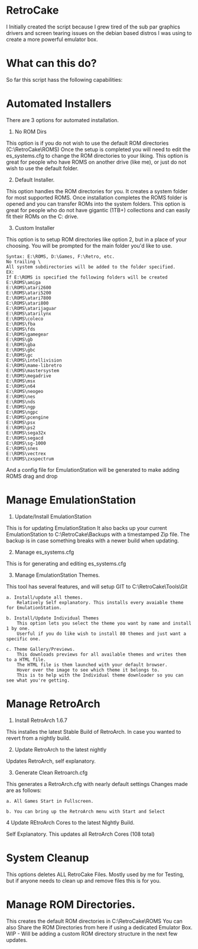 # RetroCake

I Initially created the script because I grew tired of the sub par graphics drivers and screen tearing issues on the debian based distros I was using to create a more powerful emulator box.

# What can this do?

So far this script hass the following capabilities:

# Automated Installers

There are 3 options for automated installation.

1. No ROM Dirs

This option is if you do not wish to use the default ROM directories (C:\RetroCake\ROMS)
Once the setup is completed you will need to edit the es_systems.cfg to change the ROM directories to your liking. 
This option is great for people who have ROMS on another drive (like me), or just do not wish to use the default folder.

2. Default Installer.

This option handles the ROM directories for you.
It creates a system folder for most supported ROMS.
Once installation completes the ROMS folder is opened and you can transfer ROMs into the system folders.
This option is great for people who do not have gigantic (1TB+) collections and can easily fit their ROMs on the C: drive.

3. Custom Installer

This option is to setup ROM directories like option 2, but in a place of your choosing.
You will be prompted for the main folder you'd like to use.

	Syntax: E:\ROMS, D:\Games, F:\Retro, etc.
	No trailing \
	All system subdirectories will be added to the folder specified.
	EX:
	If E:\ROMS is specified the following folders will be created
	E:\ROMS\amiga
	E:\ROMS\atari2600
	E:\ROMS\atari5200
	E:\ROMS\atari7800
	E:\ROMS\atari800
	E:\ROMS\atarijaguar
	E:\ROMS\atarilynx
	E:\ROMS\coleco
	E:\ROMS\fba
	E:\ROMS\fds
	E:\ROMS\gamegear
	E:\ROMS\gb
	E:\ROMS\gba
	E:\ROMS\gbc
	E:\ROMS\gc
	E:\ROMS\intellivision
	E:\ROMS\mame-libretro
	E:\ROMS\mastersystem
	E:\ROMS\megadrive
	E:\ROMS\msx
	E:\ROMS\n64
	E:\ROMS\neogeo
	E:\ROMS\nes
	E:\ROMS\nds
	E:\ROMS\ngp
	E:\ROMS\ngpc
	E:\ROMS\pcengine
	E:\ROMS\psx
	E:\ROMS\ps2
	E:\ROMS\sega32x
	E:\ROMS\segacd
	E:\ROMS\sg-1000
	E:\ROMS\snes
	E:\ROMS\vectrex
	E:\ROMS\zxspectrum

And a config file for EmulationStation will be generated to make adding ROMS drag and drop


# Manage EmulationStation

1. Update/Install EmulationStation

This is for updating EmulationStation
It also backs up your current EmulationStation to C:\RetroCake\Backups with a timestamped Zip file.
The backup is in case something breaks with a newer build when updating.

2. Manage es_systems.cfg

This is for generating and editing es_systems.cfg

3. Manage EmulationStation Themes.

This tool has several features, and will setup GIT to C:\RetroCake\Tools\Git 

	a. Install/update all themes.
		Relatively Self explanatory. This installs every avaiable theme for EmulationStation.
		
	b. Install/Update Individual Themes
		This option lets you select the theme you want by name and install 1 by one. 
		Userful if you do like wish to install 80 themes and just want a specific one.
		
	c. Theme Gallery/Previews.
		This downloads previews for all available themes and writes them to a HTML file.
		The HTML file is them launched with your default browser.
		Hover over the image to see which theme it belongs to.
		This is to help with the Individual theme downloader so you can see what you're getting.
		
# Manage RetroArch

1. Install RetroArch 1.6.7

This installes the latest Stable Build of RetroArch. In case you wanted to revert from a nightly build.

2. Update RetroArch to the latest nightly

Updates RetroArch, self explanatory.

3. Generate Clean Retroarch.cfg

This generates a RetroArch.cfg with nearly default settings
Changes made are as follows:

	a. All Games Start in Fullscreen.
	
	b. You can bring up the RetroArch menu with Start and Select
	
4 Update REtroArch Cores to the latest Nightly Build.

Self Explanatory.
This updates all RetroArch Cores (108 total)

# System Cleanup

This options deletes ALL RetroCake Files.
Mostly used by me for Testing, but if anyone needs to clean up and remove files this is for you.

# Manage ROM Directories.

This creates the default ROM directories in C:\RetroCake\ROMS
You can also Share the ROM Directories from here if using a dedicated Emulator Box.
WIP - Will be adding a custom ROM directory structure in the next few updates.